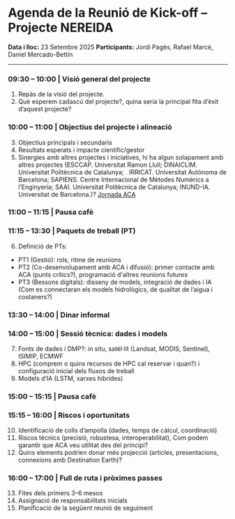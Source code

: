 # **Agenda de la Reunió de Kick-off – Projecte NEREIDA**

**Data i lloc:** 23 Setembre 2025
**Participants:** Jordi Pagès, Rafael Marcé, Daniel Mercado-Bettín

---

### **09:30 – 10:00 | Visió general del projecte**

1. Repàs de la visió del projecte.
2. Què esperem cadascú del projecte?, quina seria la principal fita d’èxit d’aquest projecte?

### **10:00 – 11:00 | Objectius del projecte i alineació**

3. Objectius principals i secundaris
4. Resultats esperats i impacte científic/gestor
5. Sinergies amb altres projectes i iniciatives, hi ha algun solapament amb altres projectes (ESCCAP. Universitat Ramon Llull; DINAICLIM. Universitat Politècnica de Catalunya; . IRRICAT. Universitat Autònoma de Barcelona; SAPIENS. Centre Internacional de Mètodes Numèrics a l’Enginyeria; SAAI. Universitat Politècnica de Catalunya; INUND-IA. Universitat de Barcelona.)?
[Jornada ACA](https://aca.gencat.cat/web/.content/10_ACA/M_Campanyes_i_divulgacio/jornades-esdeveniments/PROGRAMA-JORNADA-RDI.pdf) 

### **11:00 – 11:15 | Pausa cafè**

### **11:15 – 13:30 | Paquets de treball (PT)**

6. Definició de PTs:
- PT1 (Gestió): rols, ritme de reunions
- PT2 (Co-desenvolupament amb ACA i difusió): primer contacte amb ACA (punts crítics?), programació d'altres reunions futures
- PT3 (Bessons digitals): disseny de models, integració de dades i IA (Com es connectaran els models hidrològics, de qualitat de l’aigua i costaners?)

### **13:30 – 14:00 | Dinar informal**

### **14:00 – 15:00 | Sessió tècnica: dades i models**

7. Fonts de dades i DMP?: in situ, satèl·lit (Landsat, MODIS, Sentinel), ISIMIP, ECMWF
8. HPC (comprem o quins recursos de HPC cal reservar i quan?) i configuració inicial dels fluxos de treball
9. Models d’IA (LSTM, xarxes híbrides)

### **15:00 – 15:15 | Pausa cafè**

### **15:15 – 16:00 | Riscos i oportunitats**

10. Identificació de colls d’ampolla (dades, temps de càlcul, coordinació)
11. Riscos tècnics (precisió, robustesa, interoperabilitat), Com podem garantir que ACA veu utilitat des del principi?
12. Quins elements podrien donar més projecció (articles, presentacions, connexions amb Destination Earth)?

### **16:00 – 17:00 | Full de ruta i pròximes passes**

13. Fites dels primers 3–6 mesos
14. Assignació de responsabilitats inicials
15. Planificació de la següent reunió de seguiment

